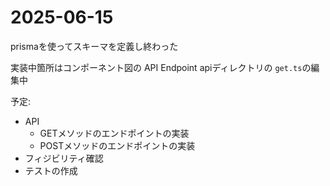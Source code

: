 
# 2025-06-15

prismaを使ってスキーマを定義し終わった

実装中箇所はコンポーネント図の API Endpoint 
apiディレクトリの `get.ts`の編集中

予定:
- API
    - GETメソッドのエンドポイントの実装
    - POSTメソッドのエンドポイントの実装
- フィジビリティ確認
- テストの作成